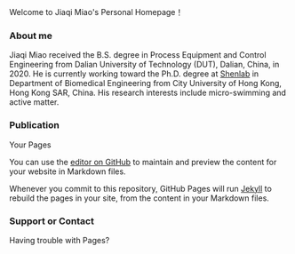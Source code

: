 Welcome to Jiaqi Miao's Personal Homepage！

### About me

Jiaqi Miao received the B.S. degree in Process Equipment and Control Engineering from Dalian University of Technology (DUT), Dalian, China, in 2020. He is currently working toward the Ph.D. degree at [Shenlab](http://www.shenlab.info) in Department of Biomedical Engineering from City University of Hong Kong, Hong Kong SAR, China.
His research interests include micro-swimming and active matter.  

### Publication

Your Pages

You can use the [editor on GitHub](https://github.com/Jiaqi-Miao/Jiaqi-Miao.github.io/edit/main/index.md) to maintain and preview the content for your website in Markdown files.

Whenever you commit to this repository, GitHub Pages will run [Jekyll](https://jekyllrb.com/) to rebuild the pages in your site, from the content in your Markdown files.

### Support or Contact

Having trouble with Pages?
